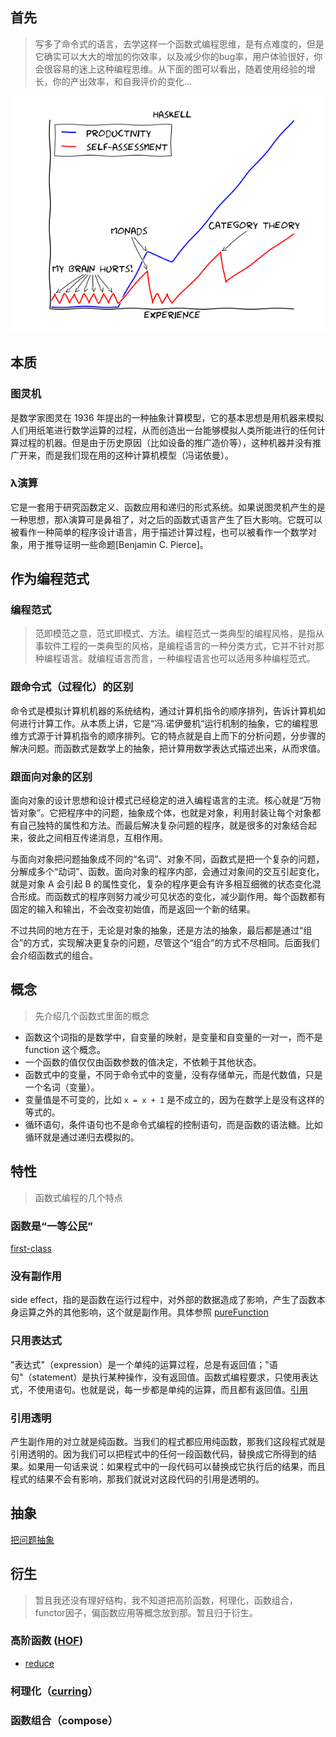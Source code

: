 ## 首先
> 写多了命令式的语言，去学这样一个函数式编程思维，是有点难度的，但是它确实可以大大的增加的你效率，以及减少你的bug率，用户体验很好，你会很容易的迷上这种编程思维。从下面的图可以看出，随着使用经验的增长，你的产出效率，和自我评价的变化...

![image](../image/fb_hurts.png)


 ## 本质
 ### 图灵机
是数学家图灵在 1936 年提出的一种抽象计算模型，它的基本思想是用机器来模拟人们用纸笔进行数学运算的过程，从而创造出一台能够模拟人类所能进行的任何计算过程的机器。但是由于历史原因（比如设备的推广造价等），这种机器并没有推广开来，而是我们现在用的这种计算机模型（冯诺依曼）。

### λ演算
它是一套用于研究函数定义、函数应用和递归的形式系统。如果说图灵机产生的是一种思想，那λ演算可是鼻祖了，对之后的函数式语言产生了巨大影响。它既可以被看作一种简单的程序设计语言，用于描述计算过程，也可以被看作一个数学对象，用于推导证明一些命题[Benjamin C. Pierce]。

## 作为编程范式


### 编程范式
> 范即模范之意，范式即模式、方法。编程范式一类典型的编程风格，是指从事软件工程的一类典型的风格，是编程语言的一种分类方式，它并不针对那种编程语言。就编程语言而言，一种编程语言也可以适用多种编程范式。

### 跟命令式（过程化）的区别
命令式是模拟计算机机器的系统结构，通过计算机指令的顺序排列，告诉计算机如何进行计算工作。从本质上讲，它是“冯.诺伊曼机“运行机制的抽象，它的编程思维方式源于计算机指令的顺序排列。它的特点就是自上而下的分析问题，分步骤的解决问题。而函数式是数学上的抽象，把计算用数学表达式描述出来，从而求值。

### 跟面向对象的区别
面向对象的设计思想和设计模式已经稳定的进入编程语言的主流。核心就是“万物皆对象”。它把程序中的问题，抽象成个体，也就是对象，利用封装让每个对象都有自己独特的属性和方法。而最后解决复杂问题的程序，就是很多的对象结合起来，彼此之间相互传递消息，互相作用。

与面向对象把问题抽象成不同的“名词”、对象不同，函数式是把一个复杂的问题，分解成多个“动词”、函数。面向对象的程序内部，会通过对象间的交互引起变化，就是对象 A 会引起 B 的属性变化，复杂的程序更会有许多相互细微的状态变化混合形成。而函数式的程序则努力减少可见状态的变化，减少副作用。每个函数都有固定的输入和输出，不会改变初始值，而是返回一个新的结果。

不过共同的地方在于，无论是对象的抽象，还是方法的抽象，最后都是通过“组合”的方式，实现解决更复杂的问题，尽管这个“组合”的方式不尽相同。后面我们会介绍函数式的组合。


## 概念
> 先介绍几个函数式里面的概念

- 函数这个词指的是数学中，自变量的映射，是变量和自变量的一对一，而不是 function 这个概念。
- 一个函数的值仅仅由函数参数的值决定，不依赖于其他状态。
- 函数式中的变量，不同于命令式中的变量，没有存储单元，而是代数值，只是一个名词（变量）。
- 变量值是不可变的，比如 ```x = x + 1``` 是不成立的，因为在数学上是没有这样的等式的。
- 循环语句，条件语句也不是命令式编程的控制语句，而是函数的语法糖。比如循环就是通过递归去模拟的。

## 特性
> 函数式编程的几个特点

### 函数是“一等公民”
[first-class](https://github.com/sunyongjian/FP-Code/blob/master/src/feature/firstClass.md)

### 没有副作用
side effect，指的是函数在运行过程中，对外部的数据造成了影响，产生了函数本身运算之外的其他影响，这个就是副作用。具体参照
[pureFunction](https://github.com/sunyongjian/FP-Code/blob/master/src/feature/pureFunction.js)

### 只用表达式
"表达式"（expression）是一个单纯的运算过程，总是有返回值；"语句"（statement）是执行某种操作，没有返回值。函数式编程要求，只使用表达式，不使用语句。也就是说，每一步都是单纯的运算，而且都有返回值。[引用](http://www.ruanyifeng.com/blog/2012/04/functional_programming.html)

### 引用透明
产生副作用的对立就是纯函数。当我们的程式都应用纯函数，那我们这段程式就是引用透明的。因为我们可以把程式中的任何一段函数代码，替换成它所得到的结果。如果用一句话来说：如果程式中的一段代码可以替换成它执行后的结果，而且程式的结果不会有影响，那我们就说对这段代码的引用是透明的。

## 抽象
[把问题抽象](https://github.com/sunyongjian/FP-Code/tree/master/src/introduction)

## 衍生
> 暂且我还没有理好结构，我不知道把高阶函数，柯理化，函数组合，functor因子，偏函数应用等概念放到那。暂且归于衍生。
### 高阶函数 ([HOF](https://github.com/sunyongjian/FP-Code/tree/master/src/highOrderFunction))
- [reduce](https://github.com/sunyongjian/FP-Code/blob/master/src/highOrderFunction/reduce.js)

### 柯理化（[curring](https://github.com/sunyongjian/FP-Code/tree/master/src/curry)）

### 函数组合（compose）
